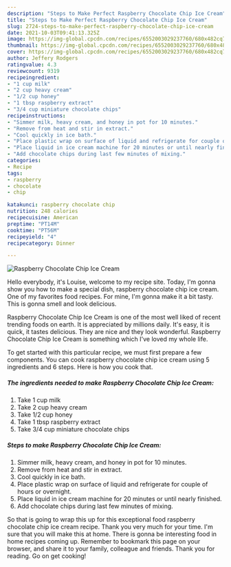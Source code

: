 ```yaml
---
description: "Steps to Make Perfect Raspberry Chocolate Chip Ice Cream"
title: "Steps to Make Perfect Raspberry Chocolate Chip Ice Cream"
slug: 2724-steps-to-make-perfect-raspberry-chocolate-chip-ice-cream
date: 2021-10-03T09:41:13.325Z
image: https://img-global.cpcdn.com/recipes/6552003029237760/680x482cq70/raspberry-chocolate-chip-ice-cream-recipe-main-photo.jpg
thumbnail: https://img-global.cpcdn.com/recipes/6552003029237760/680x482cq70/raspberry-chocolate-chip-ice-cream-recipe-main-photo.jpg
cover: https://img-global.cpcdn.com/recipes/6552003029237760/680x482cq70/raspberry-chocolate-chip-ice-cream-recipe-main-photo.jpg
author: Jeffery Rodgers
ratingvalue: 4.3
reviewcount: 9319
recipeingredient:
- "1 cup milk"
- "2 cup heavy cream"
- "1/2 cup honey"
- "1 tbsp raspberry extract"
- "3/4 cup miniature chocolate chips"
recipeinstructions:
- "Simmer milk, heavy cream, and honey in pot for 10 minutes."
- "Remove from heat and stir in extract."
- "Cool quickly in ice bath."
- "Place plastic wrap on surface of liquid and refrigerate for couple of hours or overnight."
- "Place liquid in ice cream machine for 20 minutes or until nearly finished."
- "Add chocolate chips during last few minutes of mixing."
categories:
- Recipe
tags:
- raspberry
- chocolate
- chip

katakunci: raspberry chocolate chip 
nutrition: 248 calories
recipecuisine: American
preptime: "PT14M"
cooktime: "PT56M"
recipeyield: "4"
recipecategory: Dinner

---
```



![Raspberry Chocolate Chip Ice Cream](https://img-global.cpcdn.com/recipes/6552003029237760/680x482cq70/raspberry-chocolate-chip-ice-cream-recipe-main-photo.jpg)

Hello everybody, it's Louise, welcome to my recipe site. Today, I'm gonna show you how to make a special dish, raspberry chocolate chip ice cream. One of my favorites food recipes. For mine, I'm gonna make it a bit tasty. This is gonna smell and look delicious.



Raspberry Chocolate Chip Ice Cream is one of the most well liked of recent trending foods on earth. It is appreciated by millions daily. It's easy, it is quick, it tastes delicious. They are nice and they look wonderful. Raspberry Chocolate Chip Ice Cream is something which I've loved my whole life.


To get started with this particular recipe, we must first prepare a few components. You can cook raspberry chocolate chip ice cream using 5 ingredients and 6 steps. Here is how you cook that.

<!--inarticleads1-->

##### The ingredients needed to make Raspberry Chocolate Chip Ice Cream:

1. Take 1 cup milk
1. Take 2 cup heavy cream
1. Take 1/2 cup honey
1. Take 1 tbsp raspberry extract
1. Take 3/4 cup miniature chocolate chips




<!--inarticleads2-->

##### Steps to make Raspberry Chocolate Chip Ice Cream:

1. Simmer milk, heavy cream, and honey in pot for 10 minutes.
1. Remove from heat and stir in extract.
1. Cool quickly in ice bath.
1. Place plastic wrap on surface of liquid and refrigerate for couple of hours or overnight.
1. Place liquid in ice cream machine for 20 minutes or until nearly finished.
1. Add chocolate chips during last few minutes of mixing.




So that is going to wrap this up for this exceptional food raspberry chocolate chip ice cream recipe. Thank you very much for your time. I'm sure that you will make this at home. There is gonna be interesting food in home recipes coming up. Remember to bookmark this page on your browser, and share it to your family, colleague and friends. Thank you for reading. Go on get cooking!
